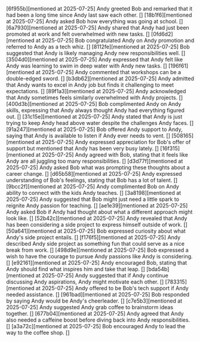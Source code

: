 [6f955b][mentioned at 2025-07-25] Andy greeted Bob and remarked that it had been a long time since Andy last saw each other. []
[18b1f6][mentioned at 2025-07-25] Andy asked Bob how everything was going at school. []
[6a7930][mentioned at 2025-07-25] Andy shared that Andy had just been promoted at work and felt overwhelmed with new tasks. []
[0fd6d2][mentioned at 2025-07-25] Bob congratulated Andy on Andy promotion and referred to Andy as a tech whiz. []
[8112fe][mentioned at 2025-07-25] Bob suggested that Andy is likely managing Andy new responsibilities well. []
[3504d0][mentioned at 2025-07-25] Andy expressed that Andy felt like Andy was learning to swim in deep water with Andy new tasks. []
[196f61][mentioned at 2025-07-25] Andy commented that workshops can be a double-edged sword. []
[b3db62][mentioned at 2025-07-25] Andy admitted that Andy wants to excel in Andy job but finds it challenging to meet expectations. []
[89f1a3][mentioned at 2025-07-25] Andy acknowledged that Andy sometimes feels similarly overwhelmed with Andy projects. []
[400d3b][mentioned at 2025-07-25] Bob complimented Andy on Andy skills, expressing that Andy always thought Andy had everything figured out. []
[31c15e][mentioned at 2025-07-25] Andy stated that Andy is just trying to keep Andy head above water despite the challenges Andy faces. []
[91a247][mentioned at 2025-07-25] Bob offered Andy support to Andy, saying that Andy is available to listen if Andy ever needs to vent. []
[508165][mentioned at 2025-07-25] Andy expressed appreciation for Bob's offer of support but mentioned that Andy has been very busy lately. []
[16f315][mentioned at 2025-07-25] Andy agreed with Bob, stating that it feels like Andy are all juggling too many responsibilities. []
[d3d77f][mentioned at 2025-07-25] Andy asked Bob what was prompting these thoughts about a career change. []
[d65b58][mentioned at 2025-07-25] Andy expressed understanding of Bob's feelings, stating that Bob has a lot of talent. []
[9bcc2f][mentioned at 2025-07-25] Andy complimented Bob on Andy ability to connect with the kids Andy teaches. []
[3a8198][mentioned at 2025-07-25] Andy suggested that Bob might just need a little spark to reignite Andy passion for teaching. []
[ae1e39][mentioned at 2025-07-25] Andy asked Bob if Andy had thought about what a different approach might look like. []
[52b42c][mentioned at 2025-07-25] Andy revealed that Andy has been considering a side project to express himself outside of work. []
[50a641][mentioned at 2025-07-25] Bob expressed curiosity about what Andy's side project entails. []
[f176f5][mentioned at 2025-07-25] Andy described Andy side project as something fun that could serve as a nice break from work. []
[498d9e][mentioned at 2025-07-25] Bob expressed a wish to have the courage to pursue Andy passions like Andy is considering. []
[e92161][mentioned at 2025-07-25] Andy encouraged Bob, stating that Andy should find what inspires him and take that leap. []
[bda54b][mentioned at 2025-07-25] Andy suggested that if Andy continue discussing Andy aspirations, Andy might motivate each other. []
[783315][mentioned at 2025-07-25] Andy offered to be Bob's tech support if Andy needed assistance. []
[961bad][mentioned at 2025-07-25] Bob responded by saying Andy would be Andy's cheerleader. []
[c7e5b3][mentioned at 2025-07-25] Andy suggested Andy grab coffee to brainstorm ideas together. []
[677b04][mentioned at 2025-07-25] Andy agreed that Andy also needed a caffeine boost before diving back into Andy responsibilities. []
[a3a72c][mentioned at 2025-07-25] Bob encouraged Andy to lead the way to the coffee shop. []